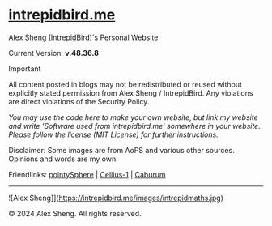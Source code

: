 # [intrepidbird.me](https://intrepidbird.me)

Alex Sheng (IntrepidBird)'s Personal Website

Current Version: **v.48.36.8**

> [!IMPORTANT]  
> All content posted in blogs may not be redistributed or reused without explicitly stated permission from Alex Sheng / IntrepidBird. Any violations are direct violations of the Security Policy.

*You may use the code here to make your own website, but link my website and write 'Software used from intrepidbird.me' somewhere in your website. Please follow the license (MIT License) for further instructions.*

Disclaimer: Some images are from AoPS and various other sources. Opinions and words are my own.

Friendlinks: [pointySphere](https://pointysphere.github.io/) | [Cellius-1](https://cellius-1.github.io/thernel.github.io/) | [Caburum](https://caburum.is-a.dev/)

----------------------------------------------

![Alex Sheng]](https://intrepidbird.me/images/intrepidmaths.jpg)

© 2024 Alex Sheng. All rights reserved.
